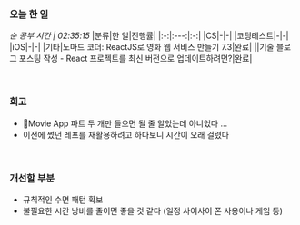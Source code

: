 ### 오늘 한 일
_순 공부 시간 | 02:35:15_
|분류|한 일|진행률|
|:-:|:---:|:-:|
|CS|-|-|
|코딩테스트|-|-|
|iOS|-|-|
|기타|노마드 코더: ReactJS로 영화 웹 서비스 만들기 7.3|완료|
||기술 블로그 포스팅 작성 - React 프로젝트를 최신 버전으로 업데이트하려면?|완료|

<br>

### 회고
- Movie App 파트 두 개만 들으면 될 줄 알았는데 아니었다 ...
- 이전에 썼던 레포를 재활용하려고 하다보니 시간이 오래 걸렸다

<br>

### 개선할 부분
- 규칙적인 수면 패턴 확보
- 불필요한 시간 낭비를 줄이면 좋을 것 같다 (일정 사이사이 폰 사용이나 게임 등)
